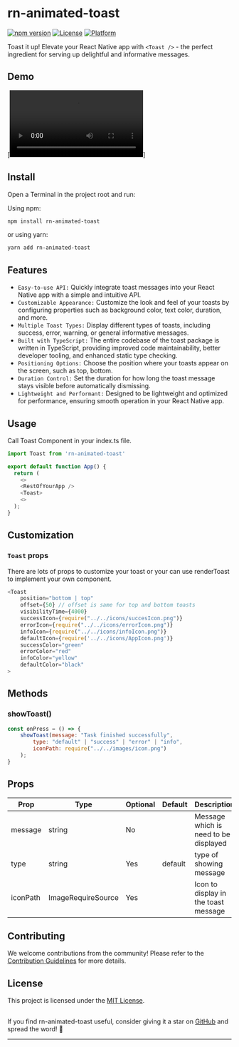 # rn-animated-toast

[![npm version](https://img.shields.io/npm/v/rn-animated-toast.svg)](https://www.npmjs.com/package/rn-animated-toast "View this project on npm")
[![License](https://img.shields.io/npm/l/rn-animated-toast.svg)](https://github.com/AashirRaz/rn-animated-toast/blob/main/LICENSE "View this project on npm")
[![Platform](https://img.shields.io/badge/platform-ios%20%7C%20android-989898.svg?style=flat-square)](https://www.npmjs.com/package/rn-animated-toast "View this project on npm")

Toast it up! Elevate your React Native app with `<Toast />` - the perfect ingredient for serving up delightful and informative messages.

## Demo

[![Demo Video](https://bbdblobstorage.blob.core.windows.net/bbd/src/06_12_2023/d4929d9e-9aab-4a4e-a864-a5d0d6cb4740/Videos/demo_78acc602-4565-4a69-9ef6-01de82ad1c42.mp4)]

## Install

Open a Terminal in the project root and run:

Using npm:

```sh
npm install rn-animated-toast
```

or using yarn:

```sh
yarn add rn-animated-toast
```

## Features

- `Easy-to-use API:` Quickly integrate toast messages into your React Native app with a simple and intuitive API.
- `Customizable Appearance:` Customize the look and feel of your toasts by configuring properties such as background color, text color, duration, and more.
- `Multiple Toast Types:` Display different types of toasts, including success, error, warning, or general informative messages.
- `Built with TypeScript:` The entire codebase of the toast package is written in TypeScript, providing improved code maintainability, better developer tooling, and enhanced static type checking.
- `Positioning Options:` Choose the position where your toasts appear on the screen, such as top, bottom.
- `Duration Control:` Set the duration for how long the toast message stays visible before automatically dismissing.
- `Lightweight and Performant:` Designed to be lightweight and optimized for performance, ensuring smooth operation in your React Native app.

## Usage

Call Toast Component in your index.ts file.

```js
import Toast from 'rn-animated-toast'

export default function App() {
  return (
    <>
    <RestOfYourApp />
    <Toast>
    <>
  );
}
```

## Customization

### `Toast` props

There are lots of props to customize your toast or your can use renderToast to implement your own component.

```js
<Toast
    position="bottom | top"
    offset={50} // offset is same for top and bottom toasts
    visibilityTime={4000}
    successIcon={require("../../icons/succesIcon.png")}
    errorIcon={require("../../icons/errorIcon.png")}
    infoIcon={require("../../icons/infoIcon.png")}
    defaultIcon={require('../../icons/AppIcon.png')}
    successColor="green"
    errorColor="red"
    infoColor="yellow"
    defaultColor="black"
>
```

## Methods

### showToast()

```js
const onPress = () => {
    showToast(message: "Task finished successfully",
        type: "default" | "success" | "error" | "info",
        iconPath: require("../../images/icon.png")
    );
}
```

## Props

| Prop     | Type               | Optional | Default | Description                           |
| -------- | ------------------ | -------- | ------- | ------------------------------------- |
| message  | string             | No       |         | Message which is need to be displayed |
| type     | string             | Yes      | default | type of showing message               |
| iconPath | ImageRequireSource | Yes      |         | Icon to display in the toast message  |

<!-- ### hideToast()

Call hideToast to hide all that toast that are invoked

```js
const onPress = () => {
  hideToast();
};
``` -->

## Contributing

We welcome contributions from the community! Please refer to the [Contribution Guidelines](https://github.com/AashirRaz/rn-animated-toast/blob/main/CONTRIBUTING.md) for more details.

## License

This project is licensed under the [MIT License](https://github.com/AashirRaz/rn-animated-toast/blob/main/LICENSE).

##

If you find rn-animated-toast useful, consider giving it a star on [GitHub](https://github.com/AashirRaz/rn-animated-toast) and spread the word! 🌟

---
